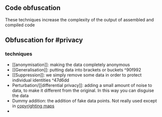 ## Code obfuscation
These techniques increase the complexity of the output of assembled and compiled code

## Obfuscation for #privacy
### techniques
- [[anonymisation]]: making the data completely anonymous
- [[Generalisation]]: putting data into brackets or buckets ^90f992
- [[Suppression]]: we simply remove some data in order to protect individual identities ^47d6dd
- Perturbation/[[differential privacy]]: adding a small amount of noise to data, to make it different from the original. In this way you can disguise the data
- Dummy addition: the addition of fake data points. Not really used except in [copyrighting maps](https://en.wikipedia.org/wiki/Trap_street)
- 
